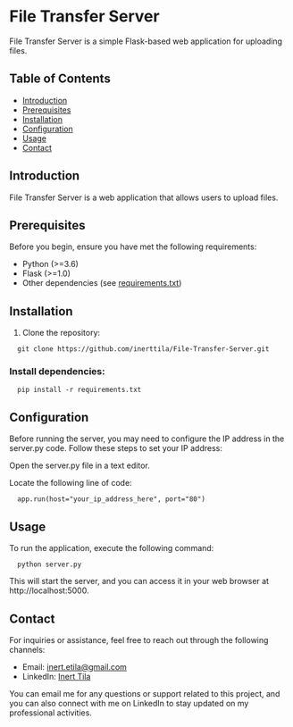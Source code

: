 # File Transfer Server

File Transfer Server is a simple Flask-based web application for uploading files.

## Table of Contents

- [Introduction](#introduction)
- [Prerequisites](#prerequisites)
- [Installation](#installation)
- [Configuration](#configuration)
- [Usage](#usage)
- [Contact](#Contact)

## Introduction

File Transfer Server is a web application that allows users to upload files.

## Prerequisites

Before you begin, ensure you have met the following requirements:

- Python (>=3.6)
- Flask (>=1.0)
- Other dependencies (see [requirements.txt](requirements.txt))

## Installation

1. Clone the repository:

```shell
  git clone https://github.com/inerttila/File-Transfer-Server.git
```

### Install dependencies:

```shell
  pip install -r requirements.txt

```
## Configuration
Before running the server, you may need to configure the IP address in the server.py code. Follow these steps to set your IP address:

Open the server.py file in a text editor.

Locate the following line of code:
```shell
  app.run(host="your_ip_address_here", port="80")
```
## Usage
To run the application, execute the following command:

```shell
  python server.py
```

This will start the server, and you can access it in your web browser at
http://localhost:5000.

## Contact

For inquiries or assistance, feel free to reach out through the following channels:

- Email: [inert.etila@gmail.com](mailto:inert.etila@gmail.com)
- LinkedIn: [Inert Tila](https://al.linkedin.com/in/inerttila)

You can email me for any questions or support related to this project, and you can also connect with me on LinkedIn to stay updated on my professional activities.
